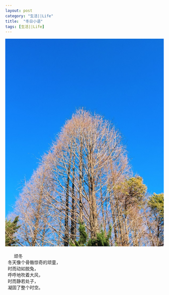 ```yaml
---
layout: post
category: "生活||Life"
title:  "冬日小语"
tags: [生活||Life]
---
```

![](/images/2018/winterday.JPG) <BR><BR>
          顽冬<BR>  
  冬天像个骨骼惊奇的顽童，<BR>  
  时而动如脱兔，<BR>  
  呼呼地吹着大风，<BR>  
  时而静若处子，<BR>  
  凝固了整个时空。<BR>
